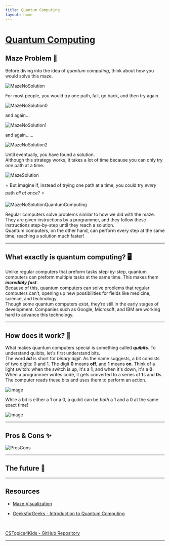 ```yaml
---
title: Quantum Computing
layout: home
---
```


# <ins> **Quantum Computing** </ins>


## Maze Problem 🧩

Before diving into the idea of *quantum computing*, think about how you would solve this maze.

![MazeNoSolution](https://github.com/user-attachments/assets/9a648135-2455-4c10-835f-4e88c5b4ee76)

For most people, you would try one path, fail, go back, and then try again.

![MazeNoSolution0](https://github.com/user-attachments/assets/ec16d53a-2428-47ca-a76d-2c68fab755ea)

and again...

![MazeNoSolution1](https://github.com/user-attachments/assets/6cb5b8b6-f534-4d68-82ae-12ee3f60995c)

and again......

![MazeNoSolution2](https://github.com/user-attachments/assets/a48e81c1-e7a2-40d5-9c96-ddf6915b697c)

Until eventually, you have found a solution. <br/>
Although this strategy works, it takes a lot of time because you can only try *one* path at a time.

![MazeSolution](https://github.com/user-attachments/assets/34fa7a46-7e3b-402e-b62d-ac3f325c409e)

⭐ But imagine if, instead of trying one path at a time, you could try *every* path *all at once*? ⭐

![MazeNoSolutionQuantumComputing](https://github.com/user-attachments/assets/da885acd-500b-4d1a-954a-3f6f4ed0498a)

Regular computers solve problems similar to how we did with the maze. They are given instructions by a programmer, and they follow these instructions step-by-step until they reach a solution. <br/>
Quantum computers, on the other hand, can perform every step at the same time, reaching a solution much faster!

_______________________________________________________________________________________________________________________________________________

## What exactly is quantum computing? 🖥️

Unlike regular computers that preform tasks step-by-step, quantum computers can preform multiple tasks at the same time. This makes them ***incredibly fast***. <br/>
Because of this, quantum computers can solve problems that regular computers can’t, opening up new possibilities for fields like medicine, science, and technology. <br/>
Though some quantum computers exist, they’re still in the early stages of development. Companies such as Google, Microsoft, and IBM are working hard to advance this technology.

_______________________________________________________________________________________________________________________________________________

## How does it work? 🤔

What makes quantum computers special is something called ***quibits***. To understand quibits, let's first understand bits. <br/>
The word ***bit*** is short for *binary digit*. As the name suggests, a bit consists of two digits: 0 and 1. The digit **0** means **off**, and **1** means **on**. Think of a light switch: when the switch is up, it's a **1**, and when it's down, it's a **0**. When a programmer writes code, it gets converted to a series of **1**s and **0**s. The computer reads these bits and uses them to perform an action.

![image](https://github.com/user-attachments/assets/609b73a0-4cbb-46ed-a2a9-95761ea714ce)

While a bit is either a 1 or a 0, a quibit can be *both* a 1 and a 0 at the same exact time!

![image](https://github.com/user-attachments/assets/496aaed7-63a6-4712-8642-465f63f24baa)

_______________________________________________________________________________________________________________________________________________

## Pros & Cons ✨

![ProsCons](https://github.com/user-attachments/assets/4cc7541e-ee8e-435b-a1cd-935d4f1715d3)

_______________________________________________________________________________________________________________________________________________

## The future 🚀   


_______________________________________________________________________________________________________________________________________________

## Resources
- [Maze Visualization]
- [GeeksforGeeks - Introduction to Quantum Computing]

   <br/>

[CSTopics4Kids - GitHub Repository]

----

[Maze Visualization]: https://youtube.com/shorts/JbkuqnqDKnE?si=6xV3VrsKE9a8E5w9
[GeeksforGeeks - Introduction to Quantum Computing]: https://www.geeksforgeeks.org/introduction-quantum-computing/
[CS Topics 4 Kids]: https://just-the-docs.github.io/just-the-docs/
[CSTopics4Kids - GitHub Repository]: https://github.com/JessWagner805/CSTopics4Kids
